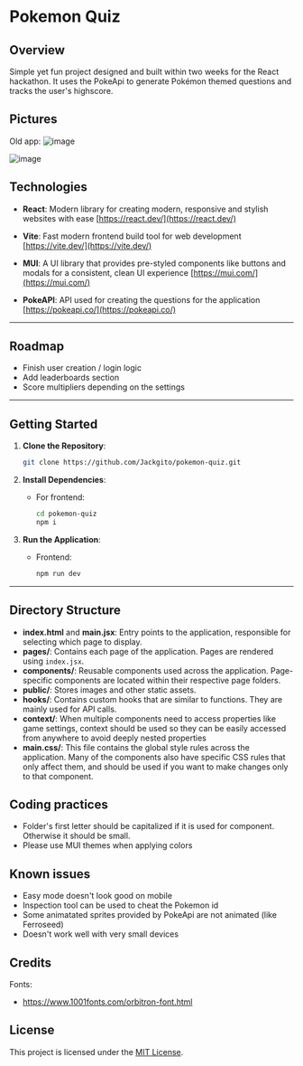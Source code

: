# Pokemon Quiz

## Overview
Simple yet fun project designed and built within two weeks for the React hackathon. It uses the PokeApi to generate Pokémon themed questions and tracks the user's highscore.

## Pictures



Old app:
![image](https://github.com/user-attachments/assets/71d6dae5-97fc-48d8-8fd8-b62a47b44ccc)

![image](https://github.com/user-attachments/assets/d3f1cae7-3401-4534-82eb-9e802a9259d2)


## Technologies
- **React**: Modern library for creating modern, responsive and stylish websites with ease [https://react.dev/](https://react.dev/)

- **Vite**: Fast modern frontend build tool for web development [https://vite.dev/](https://vite.dev/)

- **MUI**: A UI library that provides pre-styled components like buttons and modals for a consistent, clean UI experience [https://mui.com/](https://mui.com/)

- **PokeAPI**: API used for creating the questions for the application [https://pokeapi.co/](https://pokeapi.co/)

---

## Roadmap

- Finish user creation / login logic
- Add leaderboards section
- Score multipliers depending on the settings

---

## Getting Started

1. **Clone the Repository**:
   ```bash
   git clone https://github.com/Jackgito/pokemon-quiz.git
   ```

2. **Install Dependencies**:
   - For frontend:
     ```bash
     cd pokemon-quiz
     npm i
     ```

3. **Run the Application**:
   - Frontend:
     ```bash
     npm run dev
     ```
---

## Directory Structure
  - **index.html** and **main.jsx**: Entry points to the application, responsible for selecting which page to display.
  - **pages/**: Contains each page of the application. Pages are rendered using `index.jsx`.
  - **components/**: Reusable components used across the application. Page-specific components are located within their respective page folders.
  - **public/**: Stores images and other static assets.
  - **hooks/**: Contains custom hooks that are similar to functions. They are mainly used for API calls.
  - **context/**: When multiple components need to access properties like game settings, context should be used so they can be easily accessed from anywhere to avoid deeply nested properties
   - **main.css/**: This file contains the global style rules across the application. Many of the components also have specific CSS rules that only affect them, and should be used if you want to make changes only to that component.

## Coding practices
- Folder's first letter should be capitalized if it is used for component. Otherwise it should be small.
- Please use MUI themes when applying colors

## Known issues
- Easy mode doesn't look good on mobile
- Inspection tool can be used to cheat the Pokemon id
- Some animatated sprites provided by PokeApi are not animated (like Ferroseed)
- Doesn't work well with very small devices

## Credits
Fonts: 
- https://www.1001fonts.com/orbitron-font.html


## License
This project is licensed under the [MIT License](LICENSE).
